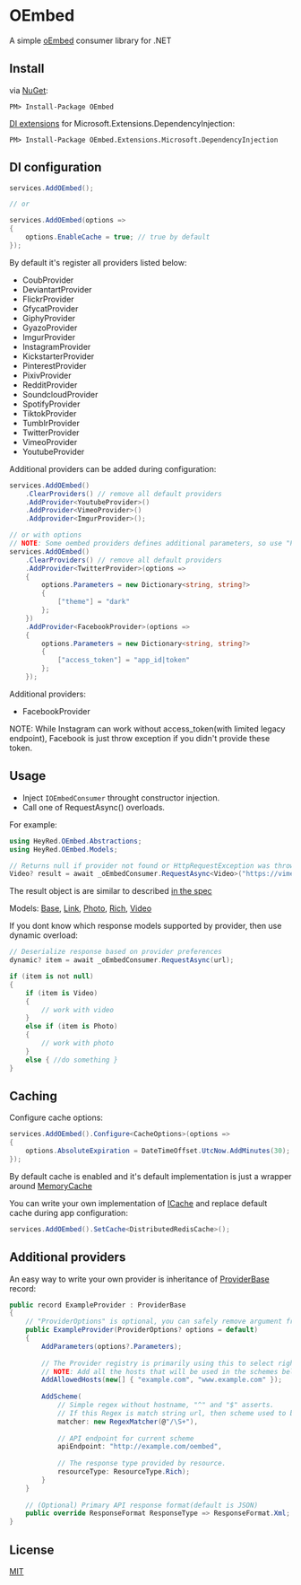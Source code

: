 # OEmbed

A simple [oEmbed](https://oembed.com) consumer library for .NET

## Install
via [NuGet](https://www.nuget.org/packages/OEmbed):
```
PM> Install-Package OEmbed
```

[DI extensions](https://www.nuget.org/packages/OEmbed.Extensions.Microsoft.DependencyInjection/) for Microsoft.Extensions.DependencyInjection:
```
PM> Install-Package OEmbed.Extensions.Microsoft.DependencyInjection
```

## DI configuration

```C#
services.AddOEmbed();

// or

services.AddOEmbed(options =>
{
    options.EnableCache = true; // true by default
});
```

By default it's register all providers listed below:

* CoubProvider
* DeviantartProvider
* FlickrProvider
* GfycatProvider
* GiphyProvider
* GyazoProvider
* ImgurProvider
* InstagramProvider
* KickstarterProvider
* PinterestProvider
* PixivProvider
* RedditProvider
* SoundcloudProvider
* SpotifyProvider
* TiktokProvider
* TumblrProvider
* TwitterProvider
* VimeoProvider
* YoutubeProvider

Additional providers can be added during configuration:

```C#
services.AddOEmbed()
    .ClearProviders() // remove all default providers
    .AddProvider<YoutubeProvider>()
    .AddProvider<VimeoProvider>()
    .Addprovider<ImgurProvider>();

// or with options
// NOTE: Some oembed providers defines additional parameters, so use "Parameters" option if you need them.
services.AddOEmbed()
    .ClearProviders() // remove all default providers
    .AddProvider<TwitterProvider>(options =>
    {
        options.Parameters = new Dictionary<string, string?>
        {
            ["theme"] = "dark"
        };
    })
    .AddProvider<FacebookProvider>(options =>
    {
        options.Parameters = new Dictionary<string, string?>
        {
            ["access_token"] = "app_id|token"
        };
    });
```

Additional providers:

* FacebookProvider

NOTE: While Instagram can work without access_token(with limited legacy endpoint), Facebook is just throw exception if you didn't provide these token.

## Usage

* Inject `IOEmbedConsumer` throught constructor injection.
* Call one of RequestAsync() overloads.

For example:
```C#
using HeyRed.OEmbed.Abstractions;
using HeyRed.OEmbed.Models;

// Returns null if provider not found or HttpRequestException was thrown.
Video? result = await _oEmbedConsumer.RequestAsync<Video>("https://vimeo.com/22439234");
```
The result object is are similar to described [in the spec](https://oembed.com/#:~:text=2.3.4,parameters)

Models:
[Base](https://github.com/hey-red/OEmbed/blob/master/OEmbed/Models/Base.cs), [Link](https://github.com/hey-red/OEmbed/blob/master/OEmbed/Models/Link.cs), [Photo](https://github.com/hey-red/OEmbed/blob/master/OEmbed/Models/Photo.cs), [Rich](https://github.com/hey-red/OEmbed/blob/master/OEmbed/Models/Rich.cs), [Video](https://github.com/hey-red/OEmbed/blob/master/OEmbed/Models/Video.cs)

If you dont know which response models supported by provider, then use dynamic overload:
```C#
// Deserialize response based on provider preferences
dynamic? item = await _oEmbedConsumer.RequestAsync(url);

if (item is not null)
{
    if (item is Video) 
    {
        // work with video 
    }
    else if (item is Photo) 
    {
        // work with photo
    }
    else { //do something }
}
```

## Caching

Configure cache options:

```C#
services.AddOEmbed().Configure<CacheOptions>(options =>
{
    options.AbsoluteExpiration = DateTimeOffset.UtcNow.AddMinutes(30); // Default is 1 hour
});
```

By default cache is enabled and it's default implementation is just a wrapper around [MemoryCache](https://docs.microsoft.com/en-us/dotnet/api/system.runtime.caching.memorycache)

You can write your own implementation of [ICache](https://github.com/hey-red/OEmbed/blob/master/OEmbed/Abstractions/ICache.cs) and replace default cache during app configuration:
```C#
services.AddOEmbed().SetCache<DistributedRedisCache>();
```

## Additional providers

An easy way to write your own provider is inheritance of [ProviderBase](https://github.com/hey-red/OEmbed/blob/master/OEmbed/Providers/Common/ProviderBase.cs) record:

```C#
public record ExampleProvider : ProviderBase
{
    // "ProviderOptions" is optional, you can safely remove argument from constructor
    public ExampleProvider(ProviderOptions? options = default)
    {
        AddParameters(options?.Parameters);
        
        // The Provider registry is primarily using this to select right provider at first check.
        // NOTE: Add all the hosts that will be used in the schemes below.
        AddAllowedHosts(new[] { "example.com", "www.example.com" });
        
        AddScheme(
            // Simple regex without hostname, "^" and "$" asserts. 
            // If this Regex is match string url, then scheme used to build request.
            matcher: new RegexMatcher(@"/\S+"),
            
            // API endpoint for current scheme
            apiEndpoint: "http://example.com/oembed",
            
            // The response type provided by resource.
            resourceType: ResourceType.Rich);
        }
    }
    
    // (Optional) Primary API response format(default is JSON)
    public override ResponseFormat ResponseType => ResponseFormat.Xml;
}
```

## License
[MIT](LICENSE)
